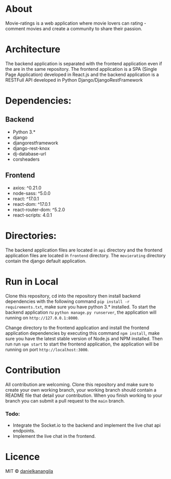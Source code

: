 # About

Movie-ratings is a web application where movie lovers can rating - comment movies and create a community to share their passion.

# Architecture

The backend application is separated with the frontend application even if the are in the same repository. The frontend application is a SPA (Single Page Application) developed in React.js and the backend application is a RESTFull API developed in Python Django/DjangoRestFramework

# Dependencies:
## Backend

- Python 3.*
- django
- djangorestframework
- django-rest-knox
- dj-database-url
- corsheaders

## Frontend
- axios: ^0.21.0
- node-sass: ^5.0.0
- react: ^17.0.1
- react-dom: ^17.0.1
- react-router-dom: ^5.2.0
- react-scripts: 4.0.1

# Directories:

The backend application files are located in `api` directory and the frontend application files are located in `frontend` directory. The `movierating` directory contain the django default application.

# Run in Local

Clone this repository, cd into the repository then install backend dependencies with the following command `pip install -r requirements.txt`, make sure you have python 3.* installed. To start the backend application ru `python manage.py runserver`, the application will running on `http://127.0.0.1:8000`. 

Change directory to the frontend application and install the frontend application dependencies by executing this command `npm install`, make sure you have the latest stable version of  Node.js and NPM installed. Then run run `npm start` to start the frontend application, the application will be running on port `http://localhost:3000`.

# Contribution

All contribution are welcoming. Clone this repository and make sure to create your own working branch, your working branch should contain a README file that detail your contribution. When you finish working to your branch you can submit a pull request to the `main` branch.

### Todo:

 - Integrate the Socket.io to the backend and implement the live chat api endpoints.
 - Implement the live chat in the frontend.

# Licence

MIT © [danielkanangila](https://github.com/danielkanangila)